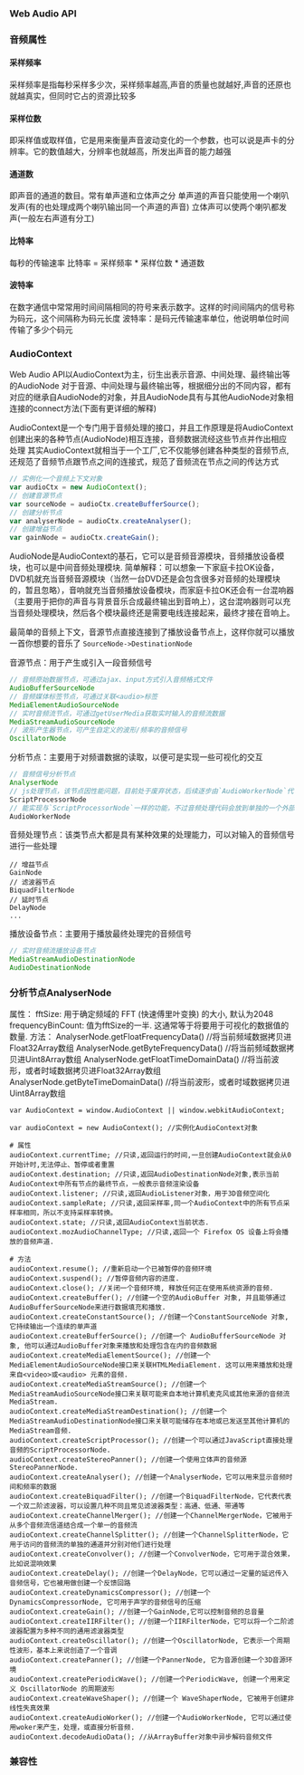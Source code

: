 ### Web Audio API

### 音频属性
#### 采样频率
采样频率是指每秒采样多少次，采样频率越高,声音的质量也就越好,声音的还原也就越真实，但同时它占的资源比较多
#### 采样位数
即采样值或取样值，它是用来衡量声音波动变化的一个参数，也可以说是声卡的分辨率。它的数值越大，分辨率也就越高，所发出声音的能力越强
#### 通道数
即声音的通道的数目。常有单声道和立体声之分
单声道的声音只能使用一个喇叭发声(有的也处理成两个喇叭输出同一个声道的声音)
立体声可以使两个喇叭都发声(一般左右声道有分工)
#### 比特率
每秒的传输速率
比特率 = 采样频率 * 采样位数 * 通道数
#### 波特率
在数字通信中常常用时间间隔相同的符号来表示数字。这样的时间间隔内的信号称为码元，这个间隔称为码元长度
波特率：是码元传输速率单位，他说明单位时间传输了多少个码元


### AudioContext
Web Audio API以AudioContext为主，衍生出表示音源、中间处理、最终输出等的AudioNode
对于音源、中间处理与最终输出等，根据细分出的不同内容，都有对应的继承自AudioNode的对象，并且AudioNode具有与其他AudioNode对象相连接的connect方法(下面有更详细的解释)

AudioContext是一个专门用于音频处理的接口，并且工作原理是将AudioContext创建出来的各种节点(AudioNode)相互连接，音频数据流经这些节点并作出相应处理
其实AudioContext就相当于一个工厂,它不仅能够创建各种类型的音频节点,还规范了音频节点跟节点之间的连接式，规范了音频流在节点之间的传达方式

```javascript
// 实例化一个音频上下文对象
var audioCtx = new AudioContext();
// 创建音源节点
var sourceNode = audioCtx.createBufferSource();
// 创建分析节点
var analyserNode = audioCtx.createAnalyser();
// 创建增益节点
var gainNode = audioCtx.createGain();
```
AudioNode是AudioContext的基石，它可以是音频音源模块，音频播放设备模块，也可以是中间音频处理模块.
简单解释：可以想象一下家庭卡拉OK设备，DVD机就充当音频音源模块（当然一台DVD还是会包含很多对音频的处理模块的，暂且忽略），音响就充当音频播放设备模块，而家庭卡拉OK还会有一台混响器（主要用于把你的声音与背景音乐合成最终输出到音响上），这台混响器则可以充当音频处理模块，然后各个模块最终还是需要电线连接起来，最终才接在音响上。

最简单的音频上下文，音源节点直接连接到了播放设备节点上，这样你就可以播放一首你想要的音乐了 `SourceNode->DestinationNode`

音源节点：用于产生或引入一段音频信号
```javascript
// 音频原始数据节点，可通过ajax、input方式引入音频格式文件
AudioBufferSourceNode
// 音频媒体标签节点，可通过关联<audio>标签
MediaElementAudioSourceNode
// 实时音频流节点，可通过getUserMedia获取实时输入的音频流数据
MediaStreamAudioSourceNode
// 波形产生器节点，可产生自定义的波形/频率的音频信号
OscillatorNode
```
分析节点：主要用于对频谱数据的读取，以便可是实现一些可视化的交互
```javascript
// 音频信号分析节点
AnalyserNode
// js处理节点，该节点因性能问题，目前处于废弃状态，后续逐步由`AudioWorkerNode`代替
ScriptProcessorNode
// 能实现与`ScriptProcessorNode`一样的功能，不过音频处理代码会放到单独的一个外部文件由浏览器端引入，而该文件的执行也由浏览器端新开独立进行去执行，不会影响主线程
AudioWorkerNode
```
音频处理节点：该类节点大都是具有某种效果的处理能力，可以对输入的音频信号进行一些处理
```
// 增益节点
GainNode
// 滤波器节点
BiquadFilterNode
// 延时节点
DelayNode
...
```
播放设备节点：主要用于播放最终处理完的音频信号
```javascript
// 实时音频流播放设备节点
MediaStreamAudioDestinationNode
AudioDestinationNode
```

### 分析节点AnalyserNode
属性：
fftSize: 用于确定频域的 FFT (快速傅里叶变换) 的大小, 默认为2048
frequencyBinCount: 值为fftSize的一半. 这通常等于将要用于可视化的数据值的数量.
方法：
AnalyserNode.getFloatFrequencyData() //将当前频域数据拷贝进Float32Array数组
AnalyserNode.getByteFrequencyData() //将当前频域数据拷贝进Uint8Array数组
AnalyserNode.getFloatTimeDomainData() //将当前波形，或者时域数据拷贝进Float32Array数组
AnalyserNode.getByteTimeDomainData() //将当前波形，或者时域数据拷贝进 Uint8Array数组
```
var AudioContext = window.AudioContext || window.webkitAudioContext;

var audioContext = new AudioContext(); //实例化AudioContext对象

# 属性
audioContext.currentTime; //只读,返回运行的时间,一旦创建AudioContext就会从0开始计时,无法停止、暂停或者重置
audioContext.destination; //只读,返回AudioDestinationNode对象,表示当前AudioContext中所有节点的最终节点，一般表示音频渲染设备
audioContext.listener; //只读,返回AudioListener对象，用于3D音频空间化
audioContext.sampleRate; //只读,返回采样率,同一个AudioContext中的所有节点采样率相同，所以不支持采样率转换。
audioContext.state; //只读,返回AudioContext当前状态.
audioContext.mozAudioChannelType; //只读,返回一个 Firefox OS 设备上将会播放的音频声道.

# 方法
audioContext.resume(); //重新启动一个已被暂停的音频环境
audioContext.suspend(); //暂停音频内容的进度.
audioContext.close(); //关闭一个音频环境, 释放任何正在使用系统资源的音频.
audioContext.createBuffer(); //创建一个空的AudioBuffer 对象, 并且能够通过 AudioBufferSourceNode来进行数据填充和播放.
audioContext.createConstantSource(); //创建一个ConstantSourceNode 对象, 它持续输出一个连续的单声道
audioContext.createBufferSource(); //创建一个 AudioBufferSourceNode 对象, 他可以通过AudioBuffer对象来播放和处理包含在内的音频数据
audioContext.createMediaElementSource(); //创建一个MediaElementAudioSourceNode接口来关联HTMLMediaElement. 这可以用来播放和处理来自<video>或<audio> 元素的音频.
audioContext.createMediaStreamSource(); //创建一个MediaStreamAudioSourceNode接口来关联可能来自本地计算机麦克风或其他来源的音频流MediaStream.
audioContext.createMediaStreamDestination(); //创建一个MediaStreamAudioDestinationNode接口来关联可能储存在本地或已发送至其他计算机的MediaStream音频.
audioContext.createScriptProcessor(); //创建一个可以通过JavaScript直接处理音频的ScriptProcessorNode.
audioContext.createStereoPanner(); //创建一个使用立体声的音频源StereoPannerNode.
audioContext.createAnalyser(); //创建一个AnalyserNode，它可以用来显示音频时间和频率的数据
audioContext.createBiquadFilter(); //创建一个BiquadFilterNode，它代表代表一个双二阶滤波器，可以设置几种不同且常见滤波器类型：高通、低通、带通等
audioContext.createChannelMerger(); //创建一个ChannelMergerNode，它被用于从多个音频流信道结合成一个单一的音频流
audioContext.createChannelSplitter(); //创建一个ChannelSplitterNode，它用于访问的音频流的单独的通道并分别对他们进行处理
audioContext.createConvolver(); //创建一个ConvolverNode，它可用于混合效果，比如说混响效果
audioContext.createDelay(); //创建一个DelayNode，它可以通过一定量的延迟传入音频信号，它也被用做创建一个反馈回路
audioContext.createDynamicsCompressor(); //创建一个DynamicsCompressorNode, 它可用于声学的音频信号的压缩
audioContext.createGain(); //创建一个GainNode,它可以控制音频的总音量
audioContext.createIIRFilter(); //创建一个IIRFilterNode，它可以将一个二阶滤波器配置为多种不同的通用滤波器类型
audioContext.createOscillator(); //创建一个OscillatorNode, 它表示一个周期性波形，基本上来说创造了一个音调
audioContext.createPanner(); //创建一个PannerNode, 它为音源创建一个3D音源环境
audioContext.createPeriodicWave(); //创建一个PeriodicWave, 创建一个用来定义 OscillatorNode 的周期波形
audioContext.createWaveShaper(); //创建一个 WaveShaperNode, 它被用于创建非线性失真效果
audioContext.createAudioWorker(); //创建一个AudioWorkerNode, 它可以通过使用woker来产生，处理，或直接分析音频. 
audioContext.decodeAudioData(); //从ArrayBuffer对象中异步解码音频文件

```

### 兼容性
